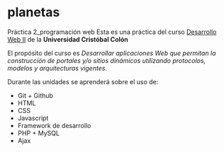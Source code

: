 # planetas
Práctica 2_programación web
Esta es una práctica del curso [Desarrollo Web II](https://av-exactas.ucc.mx/course/view.php?id=170) de la **Universidad Cristóbal Colón**

El propósito del curso es *Desarrollar aplicaciones Web que permitan la construcción de portales y/o sitios dinámicos utilizando protocolos, modelos y arquitecturas vigentes*.

Durante las unidades se aprenderá sobre el uso de:

* Git + Github
* HTML
* CSS
* Javascript
* Framework de desarrollo
* PHP + MySQL
* Ajax
